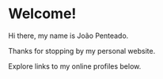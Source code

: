 # Welcome!

Hi there, my name is João Penteado.

Thanks for stopping by my personal website.

Explore links to my online profiles below.

